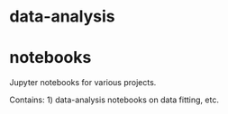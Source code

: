 # data-analysis

notebooks
=========

Jupyter notebooks for various projects.

Contains:
	1) data-analysis
	   notebooks on data fitting, etc.
